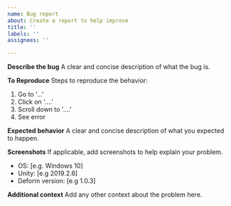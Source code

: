 ```yaml
---
name: Bug report
about: Create a report to help improve
title: ''
labels: ''
assignees: ''

---
```


**Describe the bug**
A clear and concise description of what the bug is.

**To Reproduce**
Steps to reproduce the behavior:
1. Go to '...'
2. Click on '....'
3. Scroll down to '....'
4. See error

**Expected behavior**
A clear and concise description of what you expected to happen.

**Screenshots**
If applicable, add screenshots to help explain your problem.

- OS: [e.g. Windows 10]
- Unity: [e.g 2019.2.6]
- Deform version: [e.g 1.0.3]

**Additional context**
Add any other context about the problem here.
